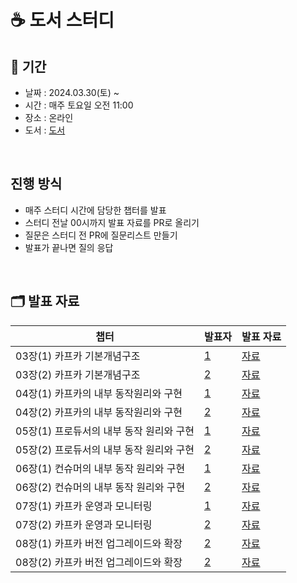# ☕️ 도서 스터디

## 📅 기간
- 날짜 : 2024.03.30(토) ~ 
- 시간 : 매주 토요일 오전 11:00 
- 장소 : 온라인 
- 도서 : <a href ="https://github.com/onlybooks/kafka2">도서</a>
<br>

## 진행 방식
- 매주 스터디 시간에 담당한 챕터를 발표
- 스터디 전날 00시까지 발표 자료를 PR로 올리기
- 질문은 스터디 전 PR에 질문리스트 만들기 
- 발표가 끝나면 질의 응답
<br>

## 🗂️ 발표 자료

| 챕터     | 발표자                                                                       | 발표 자료 |
|--------|---------------------------------------------------------------------------|-------|
| 03장(1) 카프카 기본개념구조| [1](https://github.com/jaero0725) | [자료](https://github.com/)
| 03장(2) 카프카 기본개념구조| [2](https://github.com/jaero0725) | [자료](https://github.com/)
| 04장(1) 카프카의 내부 동작원리와 구현| [1](https://github.com/jaero0725) | [자료](https://github.com/)
| 04장(2) 카프카의 내부 동작원리와 구현| [2](https://github.com/jaero0725) | [자료](https://github.com/)
| 05장(1) 프로듀서의 내부 동작 원리와 구현| [1](https://github.com/jaero0725) | [자료](https://github.com/)
| 05장(2) 프로듀서의 내부 동작 원리와 구현| [2](https://github.com/jaero0725) | [자료](https://github.com/)
| 06장(1) 컨슈머의 내부 동작 원리와 구현| [1](https://github.com/jaero0725) | [자료](https://github.com/)
| 06장(2) 컨슈머의 내부 동작 원리와 구현| [2](https://github.com/jaero0725) | [자료](https://github.com/)
| 07장(1) 카프카 운영과 모니터링| [1](https://github.com/jaero0725) | [자료](https://github.com/)
| 07장(2) 카프카 운영과 모니터링| [2](https://github.com/jaero0725) | [자료](https://github.com/)
| 08장(1) 카프카 버전 업그레이드와 확장| [2](https://github.com/jaero0725) | [자료](https://github.com/)
| 08장(2) 카프카 버전 업그레이드와 확장| [2](https://github.com/jaero0725) | [자료](https://github.com/)

